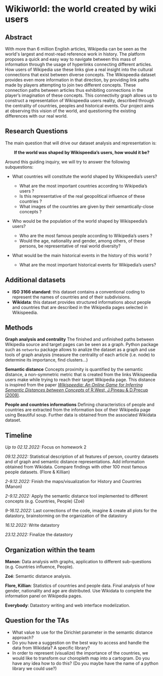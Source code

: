 # Wikiworld: the world created by wiki users

## Abstract

With more than 6 million English articles, Wikipedia can be seen as the world's largest and most-read reference work in history. The platform proposes a quick and easy way to navigate between this mass of information through the usage of hyperlinks connecting different articles. How users of Wikipedia use these links give a real insight into the cultural connections that exist between diverse concepts. The Wikispeedia dataset provides even more information in that direction, by providing link paths made by players attempting to join two different concepts. These connection paths between articles thus exhibiting connections in the player’s imagination of these concepts. This connectivity graph allows us to construct a representation of Wikispeedia users reality, described through the centrality of countries, peoples and historical events. Our project aims at observing this vision of the world, and questioning the existing differences with our real world.

## Research Questions

The main question that will drive our dataset analysis and representation is:

<p align="center">
<strong>If the world was shaped by Wikispeedia’s users, how would it be?</strong>
</p>

Around this guiding inquiry, we will try to answer the following subquestions:

- What countries will constitute the world shaped by Wikispeedia’s users?
    - What are the most important countries according to Wikipedia’s users ?
    - Is this representative of the real geopolitical influence of these countries ?
    - What images of the countries are given by their semantically-close concepts ?

- Who would be the population of the world shaped by Wikispeedia’s users?
    - Who are the most famous people according to Wikipedia’s users ?
    - Would the age, nationality and gender, among others, of these persons, be representative of real world diversity?

- What would be the main historical events in the history of this world ?
    - What are the most important historical events for Wikipedia’s users?

## Additional datasets
- **ISO 3166 standard**: this dataset contains a conventional coding to represent the names of countries and of their subdivisions.
- **Wikidata**: this dataset provides structured informations about people and countries that are described in the Wikipedia pages selected in Wikispeedia.

## Methods
**Graph analysis and centrality**
The finished and unfinished paths between Wikipedia source and target pages can be seen as a graph. Python package such as `networkx` package allows to analize the dataset as a graph and use tools of graph analysis (measure the centrality of each article (i.e. node) to determine its importance, find clusters...)

**Semantic distance**
Concepts proximity is quantified by the semantic distance, a non-symmetric metric that is created from the links Wikispeedia users make while trying to reach their target Wikipedia page. This distance is inspired from the paper [*Wikispeedia: An Online Game for Inferring Semantic Distances between Concepts* of R.West, J.Pineau & D.Precup (2009)](http://infolab.stanford.edu/~west1/pubs/West-Pineau-Precup_IJCAI-09.pdf).

**People and countries informations**
Defining characteristics of people and countries are extracted from the information box of their Wikipedia page using Beautiful soup. Further data is obtained from the associated Wikidata dataset.


## Timeline

*Up to 02.12.2022:* Focus on homework 2

*09.12.2022:* Statistical description of all features of person, country datasets and of graph and semantic distance representations. Add information obtained from Wikidata. Compare findings with other 100 most famous people datasets. (Flore & Killian)

*2-9.12.2022:* Finish the maps/visualization for History and Countries (Manon)

*2-9.12.2022:* Apply the semantic distance tool implemented to different concepts (e.g. Countries, People) (Zoé)

*9-16.12.2022:* Last corrections of the code, imagine & create all plots for the datastory, brainstorming on the organization of the datastory

*16.12.2022:* Write datastory

*23.12.2022:* Finalize the datastory

## Organization within the team

**Manon**: Data analysis with graphs, application to different sub-questions (e.g. Countries influence, People).

**Zoé**: Semantic distance analysis.

**Flore, Killian**: Statistics of countries and people data. Final analysis of how gender, nationality and age are distributed. Use Wikidata to complete the information panel on Wikipedia pages.

**Everybody**: Datastory writing and web interface modelization.

## Question for the TAs

- What value to use for the Dirichlet parameter in the semantic distance approach?
- Do you have a suggestion on the best way to access and handle the data from Wikidata? A specific library? 
- In order to represent (visualize) the importance of the countries, we would like to transform our choropleth map into a cartogram. Do you have any idea how to do this? (Do you maybe have the name of a python library we could use?)

